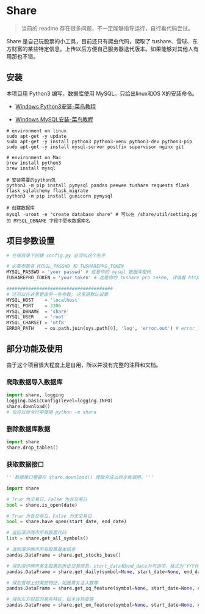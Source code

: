# Share

> 当前的 readme 存在很多问题，不一定能够指导运行，自行看代码尝试。

Share 是自己玩股票的小工具，目前还只有爬虫代码，爬取了 tushare、雪球、东方财富的某些特定信息。上传以后方便自己服务器迭代版本。如果能够对其他人有用那也不错。

## 安装

本项目用 Python3 编写，数据库使用 MySQL。只给出linux和OS X的安装命令。

- [Windows Python3安装-菜鸟教程](https://www.runoob.com/python3/python3-install.html)

- [Windows MySQL安装-菜鸟教程](https://www.runoob.com/mysql/mysql-install.html)

```shell
# environment on linux
sudo apt-get -y update
sudo apt-get -y install python3 python3-venv python3-dev python3-pip
sudo apt-get -y install mysql-server postfix supervisor nginx git

# environment on Mac
brew install python3
brew install mysql

# 安装需要的python包
python3 -m pip install pymysql pandas peewee tushare requests flask flask_sqlalchemy flask_migrate
python3 -m pip install gunicorn pymysql

# 创建数据库
mysql -uroot -e "create database share" # 可以在 /share/util/setting.py 的 MYSQL_DBNAME 字段中更改数据库名
```

## 项目参数设置

```python
# 在根目录下创建 config.py 必须叫这个名字

# 必要参数有 MYSQL_PASSWD 和 TUSHAREPRO_TOKEN
MYSQL_PASSWD = 'your passwd' # 这是你的 mysql 数据库密码
TUSHAREPRO_TOKEN = 'your token' # 这是你的 tushare pro token, 详情看 https://tushare.pro/register?reg=233504

#######################################
# 还可以在这里更改另一些参数, 这里是默认设置
MYSQL_HOST    = 'localhost'
MYSQL_PORT    = 3306
MYSQL_DBNAME  = 'share'
MYSQL_USER    = 'root'
MYSQL_CHARSET = 'utf8'
ERROR_PATH    = os.path.join(sys.path[0], 'log', 'error.out') # error_log 输出路径
```

## 部分功能及使用

由于这个项目很大程度上是自用，所以并没有完整的注释和文档。

### 爬取数据导入数据库

```python
import share, logging
logging.basicConfig(level=logging.INFO)
share.download()
# 也可以命令行中使用 python -m share
```

### 删除数据库数据

```python
import share
share.drop_tables()
```

### 获取数据接口

```python
'''数据接口需要在 share.download() 爬取完成以后才能调用。'''

import share

# True 为交易日，False 为非交易日
bool = share.is_open(date)

# True 为有交易日，False 为无交易日
bool = share.have_open(start_date, end_date)

# 返回深沪两市所有股票代码
list = share.get_all_symbols() 

# 返回深沪两市所有股票基本信息
pandas.DataFrame = share.get_stocks_base()

# 得到深沪两市某支股票的历史交易信息，start_data和end_date为可选项，格式为‘YYYYMMDD’
pandas.DataFrame = share.get_daily(symbol=None, start_date=None, end_date=None)

# 得到雪球上的某些特征，如股票关注人数等
pandas.DataFrame = share.get_xq_feature(symbol=None, start_date=None, end_date=None)

# 得到东方财富的某些特征，如关注热度等
pandas.DataFrame = share.get_em_feature(symbol=None, start_date=None, end_date=None)
```

